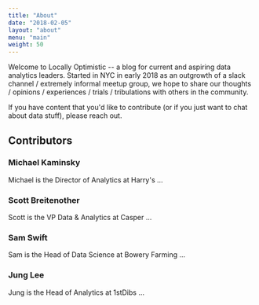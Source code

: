```yaml
---
title: "About"
date: "2018-02-05"
layout: "about"
menu: "main"
weight: 50
---
```


Welcome to Locally Optimistic -- a blog for current and aspiring data analytics leaders. Started in NYC in early 2018 as an outgrowth of a slack channel / extremely informal meetup group, we hope to share our thoughts / opinions / experiences / trials / tribulations with others in the community.

If you have content that you'd like to contribute (or if you just want to chat about data stuff), please reach out.

## Contributors

### Michael Kaminsky

Michael is the Director of Analytics at Harry's ... 

### Scott Breitenother

Scott is the VP Data & Analytics at Casper ... 

### Sam Swift

Sam is the Head of Data Science at Bowery Farming ... 

### Jung Lee

Jung is the Head of Analytics at 1stDibs ...

